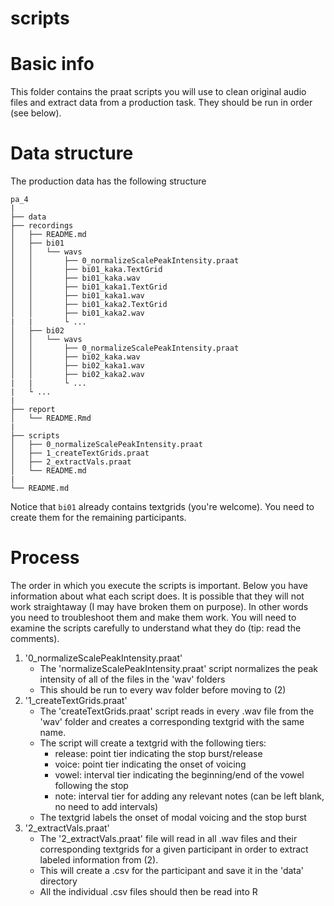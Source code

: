 scripts
=======

# Basic info

This folder contains the praat scripts you will use to clean original 
audio files and extract data from a production task. 
They should be run in order (see below). 


# Data structure

The production data has the following structure

```
pa_4
|
├── data
├── recordings
│   ├── README.md
│   ├── bi01
│   │   └── wavs
│   │       ├── 0_normalizeScalePeakIntensity.praat
│   │       ├── bi01_kaka.TextGrid
│   │       ├── bi01_kaka.wav
│   │       ├── bi01_kaka1.TextGrid
│   │       ├── bi01_kaka1.wav
│   │       ├── bi01_kaka2.TextGrid
│   │       ├── bi01_kaka2.wav
|   |       └ ... 
│   ├── bi02
│   │   └── wavs
│   │       ├── 0_normalizeScalePeakIntensity.praat
│   │       ├── bi02_kaka.wav
│   │       ├── bi02_kaka1.wav
│   │       ├── bi02_kaka2.wav
|   |       └ ... 
|   └ ... 
|
├── report
│   └── README.Rmd
|
├── scripts
│   ├── 0_normalizeScalePeakIntensity.praat
│   ├── 1_createTextGrids.praat
│   ├── 2_extractVals.praat
│   └── README.md
|
└── README.md
```

Notice that `bi01` already contains textgrids (you're welcome). 
You need to create them for the remaining participants. 




# Process

The order in which you execute the scripts is important. 
Below you have information about what each script does. 
It is possible that they will not work straightaway (I may have broken them on purpose). 
In other words you need to troubleshoot them and make them work. 
You will need to examine the scripts carefully to understand what they do (tip: read the 
comments). 

1. '0_normalizeScalePeakIntensity.praat'
	- The 'normalizeScalePeakIntensity.praat' script normalizes the peak intensity 
	of all of the files in the 'wav' folders
	- This should be run to every wav folder before moving to (2)
2. '1_createTextGrids.praat'
	- The 'createTextGrids.praat' script reads in every .wav file from the 
	'wav' folder and creates a corresponding textgrid with the same name.
	- The script will create a textgrid with the following tiers: 
	    - release: point tier indicating the stop burst/release
	    - voice: point tier indicating the onset of voicing
	    - vowel: interval tier indicating the beginning/end of the vowel following the stop
	    - note: interval tier for adding any relevant notes (can be left blank, no need to add intervals)
	- The textgrid labels the onset of modal voicing and the stop burst
3. '2_extractVals.praat'
	- The '2_extractVals.praat' file will read in all .wav files and their corresponding textgrids 
	for a given participant in order to extract labeled information from (2).
	- This will create a .csv for the participant and save it in the 'data' directory
	- All the individual .csv files should then be read into R







